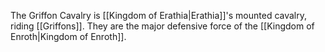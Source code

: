 The Griffon Cavalry is [[Kingdom of Erathia|Erathia]]'s mounted cavalry, riding [[Griffons]]. They are the major defensive force of the [[Kingdom of Enroth|Kingdom of Enroth]].
